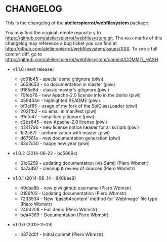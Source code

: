 # CHANGELOG

This is the changelog of the **atelierspierrot/webfilesystem** package.

You may find the original remote repository to <https://github.com/atelierspierrot/webfilesystem.git>.
The `#xxx` marks of this changelog may reference a bug ticket you can find at 
<http://github.com/atelierspierrot/webfilesystem/issues/XXX>. To see a full commit diff, 
go to <https://github.com/atelierspierrot/webfilesystem/commit/COMMIT_HASH>.


* v1.1.0 (next release)

    * cc01b45 - special demo gitignore (piwi)
    * 5658653 - no documentation in master (piwi)
    * 9185e8d - classic master's gitignore (piwi)
    * 79feb76 - new Apache-2.0 license info in the demo (piwi)
    * 459434e - highlighted README (piwi)
    * bf3cf85 - usage of my fork of the SplClassLoader (piwi)
    * 2021fb2 - no email in manifest (piwi)
    * 91cfc47 - simplified gitignore (piwi)
    * c2ba845 - new Apache-2.0 license (piwi)
    * 424179b - new license notice header for all scripts (piwi)
    * 1c2c87f - uniformization with master (piwi)
    * d67561a - new documentation generation (piwi)
    * 83d7c50 - happy new year (piwi)

* v1.0.2 (2014-06-22 - bc5669c)

    * 31c6250 - updating documentation (via Sami) (Piero Wbmstr)
    * 4a7ad97 - cleanup & review of sources (Piero Wbmstr)

* v1.0.1 (2014-06-14 - 8488ae9)

    * 49daa8b - new piwi github username (Piero Wbmstr)
    * 0196f03 - Updating documentation (Piero Wbmstr)
    * 7233534 - New 'base64content' method for 'WebImage' file type (Piero Wbmstr)
    * 249d208 - Full demo (Piero Wbmstr)
    * bda4369 - Documentation (Piero Wbmstr)

* v1.0.0 (2013-11-09)

    * 4872d0f - Initial commit (Piero Wbmstr)
